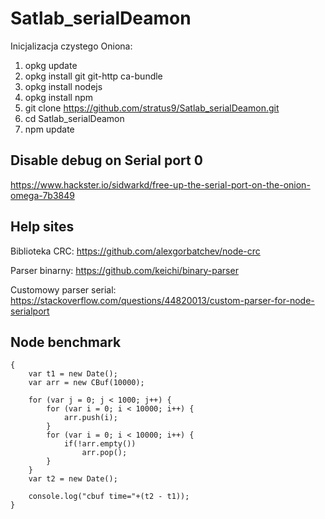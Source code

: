 # Satlab_serialDeamon

Inicjalizacja czystego Oniona:
1) opkg update
2) opkg install git git-http ca-bundle
3) opkg install nodejs
4) opkg install npm
5) git clone https://github.com/stratus9/Satlab_serialDeamon.git
6) cd Satlab_serialDeamon
7) npm update


## Disable debug on Serial port 0
https://www.hackster.io/sidwarkd/free-up-the-serial-port-on-the-onion-omega-7b3849

## Help sites

Biblioteka CRC: https://github.com/alexgorbatchev/node-crc

Parser binarny: https://github.com/keichi/binary-parser

Customowy parser serial: https://stackoverflow.com/questions/44820013/custom-parser-for-node-serialport

## Node benchmark

```
{
    var t1 = new Date();
    var arr = new CBuf(10000);

    for (var j = 0; j < 1000; j++) {
        for (var i = 0; i < 10000; i++) {
            arr.push(i);
        }
        for (var i = 0; i < 10000; i++) {
            if(!arr.empty())
                arr.pop();
        }
    }
    var t2 = new Date();

    console.log("cbuf time="+(t2 - t1));
}
```

